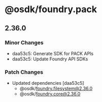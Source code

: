 # @osdk/foundry.pack

## 2.36.0

### Minor Changes

- daa53c5: Generate SDK for PACK APIs
- daa53c5: Update Foundry API SDKs

### Patch Changes

- Updated dependencies [daa53c5]
  - @osdk/foundry.filesystem@2.36.0
  - @osdk/foundry.core@2.36.0
